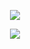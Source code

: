 <p align="center">
  <a href="https://discord.com/users/731636076074106933"><img src="https://img.icons8.com/nolan/2x/discord-logo.png"></a>
</p>

<p align="center">
  <a href="https://spyhackerz.org/forum/members/elchavopy.114178/"><img src="https://scontent.fist2-4.fna.fbcdn.net/v/t1.6435-9/123309218_1246335055735320_3633606099760443318_n.png?_nc_cat=100&ccb=1-3&_nc_sid=730e14&_nc_ohc=MSSZ4-hdl5EAX9ZFrNP&_nc_ht=scontent.fist2-4.fna&oh=8d748b28006532348ab52b5e62ad4e6b&oe=60D4CC23" weight="%100" height="%150" ></a>
</p>
